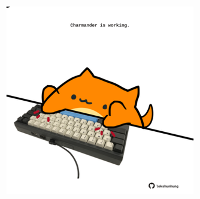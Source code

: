 <!-- built at 05/08/2023, 18:00:51 UTC -->
<p align="center">
  <img width="500" height="500" src="./ReadmeImage.svg">
</p>
